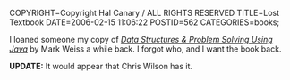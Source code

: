 COPYRIGHT=Copyright Hal Canary / ALL RIGHTS RESERVED
TITLE=Lost Textbook
DATE=2006-02-15 11:06:22
POSTID=562
CATEGORIES=books;

I loaned someone my copy of [_Data Structures & Problem Solving Using Java_](/isbn/?0201549913) by Mark Weiss a while back. I forgot who, and I want the book back.

**UPDATE:** It would appear that Chris Wilson has it.
